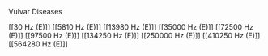 Vulvar Diseases

[[30 Hz (E)]]
[[5810 Hz (E)]]
[[13980 Hz (E)]]
[[35000 Hz (E)]]
[[72500 Hz (E)]]
[[97500 Hz (E)]]
[[134250 Hz (E)]]
[[250000 Hz (E)]]
[[410250 Hz (E)]]
[[564280 Hz (E)]]